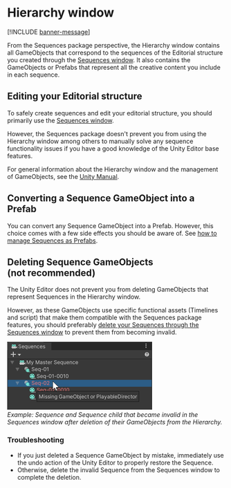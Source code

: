 # Hierarchy window

[!INCLUDE [banner-message](banner-message.md)]

From the Sequences package perspective, the Hierarchy window contains all GameObjects that correspond to the sequences of the Editorial structure you created through the [Sequences window](sequences-window.md). It also contains the GameObjects or Prefabs that represent all the creative content you include in each sequence.

## Editing your Editorial structure

To safely create sequences and edit your editorial structure, you should primarily use the [Sequences window](sequences-window.md).

However, the Sequences package doesn't prevent you from using the Hierarchy window among others to manually solve any sequence functionality issues if you have a good knowledge of the Unity Editor base features.

For general information about the Hierarchy window and the management of GameObjects, see the [Unity Manual](https://docs.unity3d.com/Manual/index.html).

## Converting a Sequence GameObject into a Prefab

You can convert any Sequence GameObject into a Prefab. However, this choice comes with a few side effects you should be aware of. See [how to manage Sequences as Prefabs](sequences-as-prefabs.md).

## Deleting Sequence GameObjects <br />(not recommended)

The Unity Editor does not prevent you from deleting GameObjects that represent Sequences in the Hierarchy window.

However, as these GameObjects use specific functional assets (Timelines and script) that make them compatible with the Sequences package features, you should preferably [delete your Sequences through the Sequences window](create-and-manage-sequences.md#deleting-sequences) to prevent them from becoming invalid.

![](images/sequences-window-missing-gameobject.png)
<br />_Example: Sequence and Sequence child that became invalid in the Sequences window after deletion of their GameObjects from the Hierarchy._

### Troubleshooting
* If you just deleted a Sequence GameObject by mistake, immediately use the undo action of the Unity Editor to properly restore the Sequence.
* Otherwise, delete the invalid Sequence from the Sequences window to complete the deletion.

